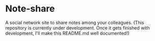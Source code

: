# Note-share
A social network site to share notes among your colleagues. (This repository is currently under development. Once it gets finished with development, I'll make this README.md well documented!)
